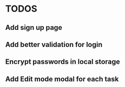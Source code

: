 # TODOS

## Add sign up page

## Add better validation for login

## Encrypt passwords in local storage

## Add Edit mode modal for each task
